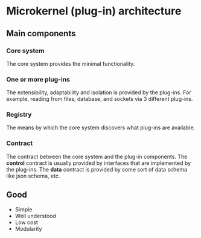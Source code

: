 # Microkernel (plug-in) architecture

## Main components

### Core system
The core system provides the minimal functionality.

### One or more plug-ins
The extensibility, adaptability and isolation is provided by the plug-ins. For example, reading from files, database, and sockets via 3 different plug-ins.

### Registry
The means by which the core system discovers what plug-ins are available.

### Contract
The contract between the core system and the plug-in components. The **control** contract is usually provided by interfaces that are implemented by the plug-ins. The **data** contract is provided by some sort of data schema like json schema, etc.

## Good
- Simple
- Well understood
- Low cost
- Modularity